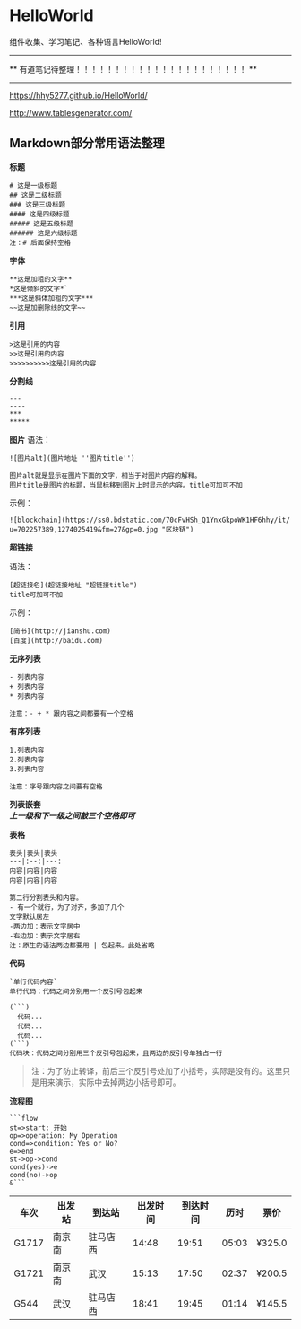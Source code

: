 # HelloWorld  

组件收集、学习笔记、各种语言HelloWorld! 

---

** 有道笔记待整理！！！！！！！！！！！！！！！！！！！！！！ **  

---

https://hhy5277.github.io/HelloWorld/

http://www.tablesgenerator.com/

## Markdown部分常用语法整理

**标题**
```
# 这是一级标题
## 这是二级标题
### 这是三级标题
#### 这是四级标题
##### 这是五级标题
###### 这是六级标题
注：# 后面保持空格
```

**字体**
```
**这是加粗的文字**
*这是倾斜的文字*`
***这是斜体加粗的文字***
~~这是加删除线的文字~~
```

**引用**
```
>这是引用的内容
>>这是引用的内容
>>>>>>>>>>这是引用的内容
```

**分割线**

```
---
----
***
*****
```

**图片**
语法：
```
![图片alt](图片地址 ''图片title'')

图片alt就是显示在图片下面的文字，相当于对图片内容的解释。
图片title是图片的标题，当鼠标移到图片上时显示的内容。title可加可不加
```

示例：
```
![blockchain](https://ss0.bdstatic.com/70cFvHSh_Q1YnxGkpoWK1HF6hhy/it/
u=702257389,1274025419&fm=27&gp=0.jpg "区块链")
```
**超链接**

语法：
```
[超链接名](超链接地址 "超链接title")
title可加可不加
```
示例：
```
[简书](http://jianshu.com)
[百度](http://baidu.com)
```

**无序列表**

```
- 列表内容
+ 列表内容
* 列表内容

注意：- + * 跟内容之间都要有一个空格
```
**有序列表**

```
1.列表内容
2.列表内容
3.列表内容

注意：序号跟内容之间要有空格
```
**列表嵌套**  
***上一级和下一级之间敲三个空格即可***

**表格**
```
表头|表头|表头
---|:--:|---:
内容|内容|内容
内容|内容|内容

第二行分割表头和内容。
- 有一个就行，为了对齐，多加了几个
文字默认居左
-两边加：表示文字居中
-右边加：表示文字居右
注：原生的语法两边都要用 | 包起来。此处省略
```
**代码**

```
`单行代码内容`
单行代码：代码之间分别用一个反引号包起来
```

```
(```)
  代码...
  代码...
  代码...
(```)
代码块：代码之间分别用三个反引号包起来，且两边的反引号单独占一行
```
>注：为了防止转译，前后三个反引号处加了小括号，实际是没有的。这里只是用来演示，实际中去掉两边小括号即可。

**流程图**

```
```flow
st=>start: 开始
op=>operation: My Operation
cond=>condition: Yes or No?
e=>end
st->op->cond
cond(yes)->e
cond(no)->op
&```
```



车次|出发站|到达站|出发时间|到达时间|历时|票价
-|-|-|-|-|-|-
G1717|南京南|驻马店西|14:48|19:51|05:03|¥325.0
G1721|南京南|武汉|15:13|17:50|02:37|¥200.5
G544|武汉|驻马店西|18:41|19:45|01:14|¥145.5




